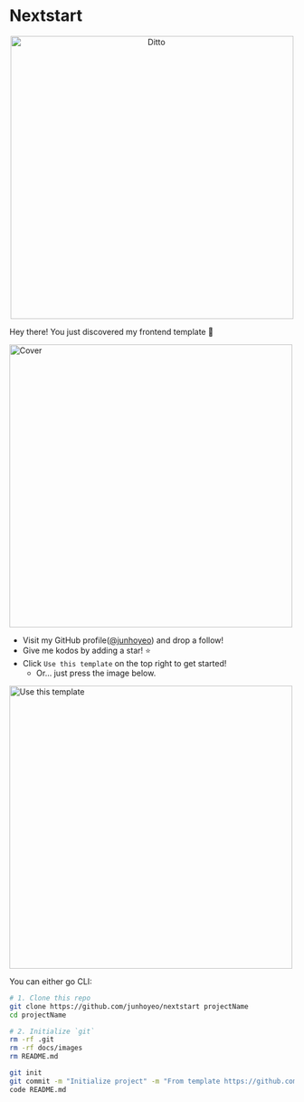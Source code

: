 # Nextstart

<p align="center">
  <a href="https://github.com/junhoyeo/nextstart">
    <img alt="Ditto" src="https://github.com/junhoyeo/nextstart/blob/main/docs/images/ditto.png?raw=true" width="500" />
  </a>
</a>

Hey there! You just discovered my frontend template 👋

[<img alt="Cover" src="https://github.com/junhoyeo/nextstart/blob/main/docs/images/cover.webp?raw=true" width="500" />](https://github.com/junhoyeo)

- Visit my GitHub profile([@junhoyeo](https://github.com/junhoyeo)) and drop a follow!
- Give me kodos by adding a star! ⭐
- Click `Use this template` on the top right to get started!
  - Or... just press the image below.

[<img alt="Use this template" src="https://github.com/junhoyeo/nextstart/blob/main/docs/images/use-this-template.png?raw=true" width="500" />](https://github.com/junhoyeo/nextstart/generate)

You can either go CLI:

```bash
# 1. Clone this repo
git clone https://github.com/junhoyeo/nextstart projectName
cd projectName

# 2. Initialize `git`
rm -rf .git
rm -rf docs/images
rm README.md

git init
git commit -m "Initialize project" -m "From template https://github.com/junhoyeo/nextstart"
code README.md
```
